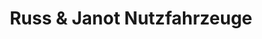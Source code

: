 ---
title: "Russ & Janot Nutzfahrzeuge"
url: /erfurt/russ-und-janot-nutzfahrzeuge/
shop: Autowerkstatt
---